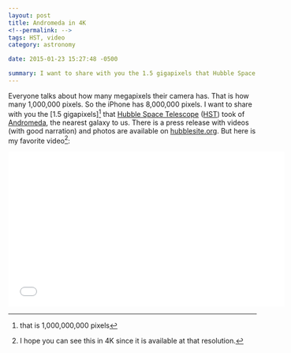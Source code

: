 ```yaml
---
layout: post
title: Andromeda in 4K
<!--permalink: -->
tags: HST, video
category: astronomy

date: 2015-01-23 15:27:48 -0500

summary: I want to share with you the 1.5 gigapixels that Hubble Space Telescope took of the Andromeda galaxy.
---
```



Everyone talks about how many megapixels their camera has. That is how many 1,000,000 pixels. So the iPhone has 8,000,000 pixels. I want to share with you the [1.5 gigapixels][^gigapixels] that [Hubble Space Telescope][hst1] ([HST][hst2]) took of [Andromeda], the nearest galaxy to us. There is a press release with videos (with good narration) and photos are available on [hubblesite.org]. But here is my favorite video[^1]:

<iframe width="560" height="315" src="//www.youtube-nocookie.com/embed/udAL48P5NJU?rel=0" frameborder="0" allowfullscreen></iframe>


[1.5 gigapixels]: http://www.spacetelescope.org/images/heic1502a/
[hst1]: http://www.stsci.edu/hst/
[hst2]: http://en.wikipedia.org/wiki/Hubble_Space_Telescope
[Andromeda]: http://en.wikipedia.org/wiki/Andromeda_Galaxy
[hubblesite.org]: http://hubblesite.org/newscenter/archive/releases/2015/02/
[^gigapixels]: that is 1,000,000,000 pixels
[^1]: I hope you can see this in 4K since it is available at that resolution.
